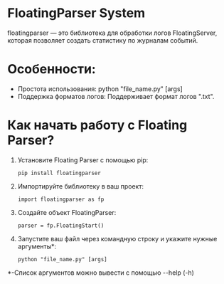 # FloatingParser System

floatingparser — это библиотека для обработки логов FloatingServer, которая позволяет создать статистику по журналам событий.

# Особенности:  

- Простота использования: python "file_name.py" [args]
- Поддержка форматов логов: Поддерживает формат логов ".txt".

# Как начать работу с Floating Parser? 

1. Установите Floating Parser с помощью pip:
   
   `pip install floatingparser`
   
2. Импортируйте библиотеку в ваш проект:
   
   `import floatingparser as fp`
   
3. Создайте объект FloatingParser:
   
   `parser = fp.FloatingStart()`

4. Запустите ваш файл через командную строку и укажите нужные аргументы*:

   `python "file_name.py" [args]`

*-Список аргументов можно вывести с помощью --help (-h)
